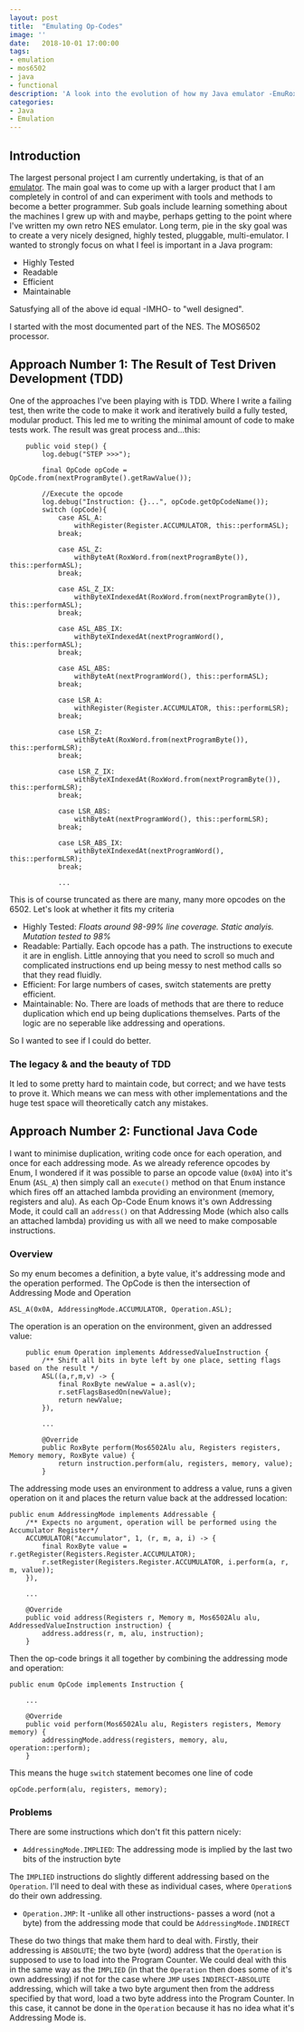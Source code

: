 ```yaml
---
layout: post
title:  "Emulating Op-Codes"
image: ''
date:   2018-10-01 17:00:00
tags:
- emulation
- mos6502
- java
- functional
description: 'A look into the evolution of how my Java emulator -EmuRox- emulated 6502 op-codes'
categories:
- Java
- Emulation 
---
```


## Introduction

The largest personal project I am currently undertaking, is that of an [emulator](https://github.com/rossdrew/emuRox).  The main goal was to come up with a larger product that I am completely in control of and can experiment with tools and methods to become a better programmer.  Sub goals include learning something about the machines I grew up with and maybe, perhaps getting to the point where I've written my own retro NES emulator.  Long term, pie in the sky goal was to create a very nicely designed, highly tested, pluggable, multi-emulator.
I wanted to strongly focus on what I feel is important in a Java program:

 - Highly Tested
 - Readable
 - Efficient
 - Maintainable
 
Satusfying all of the above id equal -IMHO- to "well designed".

I started with the most documented part of the NES.  The MOS6502 processor.  

## Approach Number 1: The Result of Test Driven Development (TDD)

One of the approaches I've been playing with is TDD.  Where I write a failing test, then write the code to make it work and iteratively build a fully tested, modular product.  This led me to writing the minimal amount of code to make tests work.  The result was great process and...this:

```
    public void step() {
        log.debug("STEP >>>");

        final OpCode opCode = OpCode.from(nextProgramByte().getRawValue());

        //Execute the opcode
        log.debug("Instruction: {}...", opCode.getOpCodeName());
        switch (opCode){
            case ASL_A:
                withRegister(Register.ACCUMULATOR, this::performASL);
            break;

            case ASL_Z:
                withByteAt(RoxWord.from(nextProgramByte()), this::performASL);
            break;

            case ASL_Z_IX:
                withByteXIndexedAt(RoxWord.from(nextProgramByte()), this::performASL);
            break;

            case ASL_ABS_IX:
                withByteXIndexedAt(nextProgramWord(), this::performASL);
            break;

            case ASL_ABS:
                withByteAt(nextProgramWord(), this::performASL);
            break;

            case LSR_A:
                withRegister(Register.ACCUMULATOR, this::performLSR);
            break;

            case LSR_Z:
                withByteAt(RoxWord.from(nextProgramByte()), this::performLSR);
            break;

            case LSR_Z_IX:
                withByteXIndexedAt(RoxWord.from(nextProgramByte()), this::performLSR);
            break;

            case LSR_ABS:
                withByteAt(nextProgramWord(), this::performLSR);
            break;

            case LSR_ABS_IX:
                withByteXIndexedAt(nextProgramWord(), this::performLSR);
            break;

            ...
```

This is of course truncated as there are many, many more opcodes on the 6502.  Let's look at whether it fits my criteria

 - Highly Tested:  _Floats around 98-99% line coverage.  Static analyis. Mutation tested to 98%_
 - Readable: Partially. Each opcode has a path.  The instructions to execute it are in english. Little annoying that you need to scroll so much and complicated instructions end up being messy to nest method calls so that they read fluidly.
 - Efficient: For large numbers of cases, switch statements are pretty efficient.
 - Maintainable: No.  There are loads of methods that are there to reduce duplication which end up being duplications themselves.  Parts of the logic are no seperable like addressing and operations.  

So I wanted to see if I could do better.

### The legacy & and the beauty of TDD

It led to some pretty hard to maintain code, but correct; and we have tests to prove it.  Which means we can mess with other implementations and the huge test space will theoretically catch any mistakes.

## Approach Number 2: Functional Java Code

I want to minimise duplication, writing code once for each operation, and once for each addressing mode.  As we already reference opcodes by Enum, I wondered if it was possible to parse an opcode value (`0x0A`) into it's Enum (`ASL_A`) then simply call an `execute()` method on that Enum instance which fires off an attached lambda providing an environment (memory, registers and alu).  As each Op-Code Enum knows it's own Addressing Mode, it could call an `address()` on that Addressing Mode (which also calls an attached lambda) providing us with all we need to make composable instructions.

### Overview

So my enum becomes a definition, a byte value, it's addressing mode and the operation performed.  The OpCode is then the intersection of Addressing Mode and Operation

```
ASL_A(0x0A, AddressingMode.ACCUMULATOR, Operation.ASL);  
```

The operation is an operation on the environment, given an addressed value:

```
    public enum Operation implements AddressedValueInstruction {
        /** Shift all bits in byte left by one place, setting flags based on the result */
        ASL((a,r,m,v) -> {
            final RoxByte newValue = a.asl(v);
            r.setFlagsBasedOn(newValue);
            return newValue;
        }),

        ...

        @Override
        public RoxByte perform(Mos6502Alu alu, Registers registers, Memory memory, RoxByte value) {
            return instruction.perform(alu, registers, memory, value);
        }
```

The addressing mode uses an environment to address a value, runs a given operation on it and places the return value back at the addressed location:

```
public enum AddressingMode implements Addressable {
    /** Expects no argument, operation will be performed using the Accumulator Register*/
    ACCUMULATOR("Accumulator", 1, (r, m, a, i) -> {
        final RoxByte value = r.getRegister(Registers.Register.ACCUMULATOR);
        r.setRegister(Registers.Register.ACCUMULATOR, i.perform(a, r, m, value));
    }),

    ...

    @Override
    public void address(Registers r, Memory m, Mos6502Alu alu, AddressedValueInstruction instruction) {
        address.address(r, m, alu, instruction);
    }

```

Then the op-code brings it all together by combining the addressing mode and operation:

```
public enum OpCode implements Instruction {
    
    ...

    @Override
    public void perform(Mos6502Alu alu, Registers registers, Memory memory) {
        addressingMode.address(registers, memory, alu, operation::perform);
    }
```

This means the huge `switch` statement becomes one line of code

```
opCode.perform(alu, registers, memory);
```

### Problems

There are some instructions which don't fit this pattern nicely:

  - `AddressingMode.IMPLIED`: The addressing mode is implied by the last two bits of the instruction byte

The `IMPLIED` instructions do slightly different addressing based on the `Operation`.  I'll need to deal with these as individual cases, where `Operation`s do their own addressing.

  - `Operation.JMP`: It -unlike all other instructions- passes a word (not a byte) from the addressing mode that could be `AddressingMode.INDIRECT`

These do two things that make them hard to deal with.  Firstly, their addressing is `ABSOLUTE`; the two byte (word) address that the `Operation` is supposed to use to load into the Program Counter.  We could deal with this in the same way as the `IMPLIED` (in that the `Operation` then does some of it's own addressing) if not for the case where `JMP` uses `INDIRECT`-`ABSOLUTE` addressing, which will take a two byte argument then from the address specified by that word, load a two byte address into the Program Counter.  In this case, it cannot be done in the `Operation` because it has no idea what it's Addressing Mode is.

